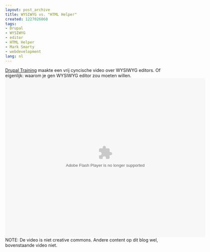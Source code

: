 ```yaml
---
layout: post_archive
title: WYSIWYG vs. "HTML Helper"
created: 1227026060
tags:
- Drupal
- WYSIWYG
- editor
- HTML Helper
- Mark Smarty
- webdevelopment
lang: nl
---
```

[Drupal Training](http://drupaltraining.blip.tv/) maakte een vrij cyncische video over WYSIWYG editors. Of eigenlijk: waarom je gen WYSIWYG editor zou moeten willen.<embed src="http://blip.tv/play/sl3H6B+F6Tc" type="application/x-shockwave-flash" width="640" height="510" allowscriptaccess="always" allowfullscreen="true"></embed> NOTE: De video is niet creative commons. Andere content op dit blog wel, bovenstaande video niet.
